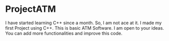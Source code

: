 # ProjectATM
I have started learning C++ since a month. So, I am not ace at it.
I made my first Project using C++. 
This is basic ATM Software. 
I am open to your ideas. You can add more functionalities and improve this code.
